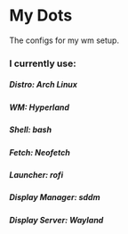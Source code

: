 # My Dots
The configs for my wm setup.

### I currently use:
##### Distro: Arch Linux
##### WM: Hyperland
##### Shell: bash
##### Fetch: Neofetch
##### Launcher: rofi
##### Display Manager: sddm
##### Display Server: Wayland

